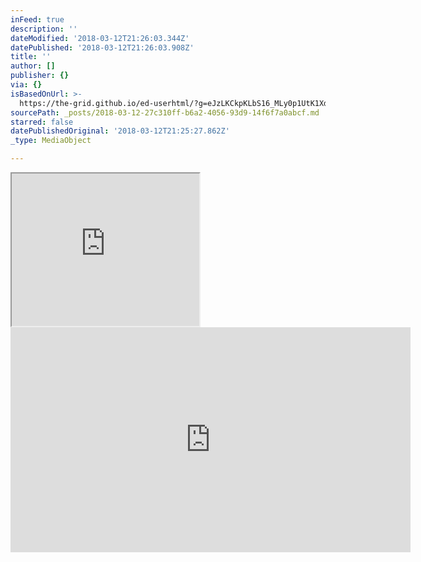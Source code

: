 ```yaml
---
inFeed: true
description: ''
dateModified: '2018-03-12T21:26:03.344Z'
datePublished: '2018-03-12T21:26:03.908Z'
title: ''
author: []
publisher: {}
via: {}
isBasedOnUrl: >-
  https://the-grid.github.io/ed-userhtml/?g=eJzLKCkpKLbS16_MLy0p1UtK1XdKNDP2z8lMKQ1N5gIAnX4KAQ
sourcePath: _posts/2018-03-12-27c310ff-b6a2-4056-93d9-14f6f7a0abcf.md
starred: false
datePublishedOriginal: '2018-03-12T21:25:27.862Z'
_type: MediaObject

---
```

<iframe src="https://the-grid.github.io/ed-userhtml/?g=eJzLKCkpKLbS16_MLy0p1UtK1XdKNDP2z8lMKQ1N5gIAnX4KAQ" height="244" style=""></iframe>

<iframe src="https://cdn.embedly.com/widgets/media.html?src=https%3A%2F%2Fwww.youtube.com%2Fembed%2FBa63OliduUc%3Ffeature%3Doembed&amp;url=http%3A%2F%2Fwww.youtube.com%2Fwatch%3Fv%3DBa63OliduUc&amp;image=https%3A%2F%2Fi.ytimg.com%2Fvi%2FBa63OliduUc%2Fhqdefault.jpg&amp;key=a715cf41cc93453ca338d350cd26f87b&amp;type=text%2Fhtml&amp;schema=youtube" width="640" height="360" scrolling="no" frameborder="0" allowfullscreen="" style=""></iframe>